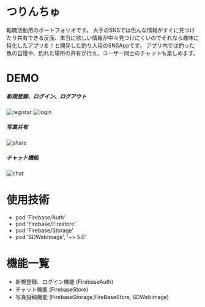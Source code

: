# つりんちゅ

転職活動用のポートフォリオです。
大手のSNSでは色んな情報がすぐに見つけたり共有できる反面、本当に欲しい情報が中々見つけにくいのでそれなら趣味に特化したアプリを！と開発した釣り人用のSNSAppです。
アプリ内では釣った魚の自慢や、釣れた場所の共有が行え、ユーザー同士のチャットも楽しめます。
 
# DEMO

##### 新規登録、ログイン、ログアウト
 
![registar](https://user-images.githubusercontent.com/65961408/104734490-b2fa1c00-5783-11eb-9784-e56b858dc934.gif)
![login](https://user-images.githubusercontent.com/65961408/104663189-cf5c7100-570f-11eb-88d2-ac9b4bce6652.gif)


##### 写真共有

![share](https://user-images.githubusercontent.com/65961408/104731733-7b897080-577f-11eb-9fb6-4efa1e24df93.gif)

##### チャット機能

![chat](https://user-images.githubusercontent.com/65961408/104741335-6961ff00-578c-11eb-936e-ab20ae203fed.gif)

 
# 使用技術
 
* pod 'Firebase/Auth'
* pod 'Firebase/Firestore'
* pod 'Firebase/Storage'
* pod 'SDWebImage', '~> 5.0'
 
# 機能一覧
* 新規登録、ログイン機能
(FirebaseAuth)
* チャット機能
(FirebaseStore)
* 写真投稿機能
(FirebaseStorage,FireBaseStore, SDWebImage)

 
